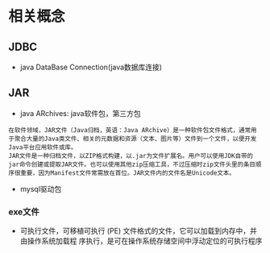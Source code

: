 # 相关概念
## JDBC
   + java DataBase Connection(java数据库连接)
## JAR
   + java ARchives: java软件包，第三方包
   ```
   在软件领域，JAR文件（Java归档，英语：Java ARchive）是一种软件包文件格式，通常用于聚合大量的Java类文件、相关的元数据和资源（文本、图片等）文件到一个文件，以便开发Java平台应用软件或库。
   JAR文件是一种归档文件，以ZIP格式构建，以.jar为文件扩展名。用户可以使用JDK自带的jar命令创建或提取JAR文件。也可以使用其他zip压缩工具，不过压缩时zip文件头里的条目顺序很重要，因为Manifest文件常需放在首位。JAR文件内的文件名是Unicode文本。
   
   ```
   + mysql驱动包
### exe文件
   + 可执行文件，可移植可执行 (PE) 文件格式的文件，它可以加载到内存中，并由操作系统加载程 
     序执行，是可在操作系统存储空间中浮动定位的可执行程序